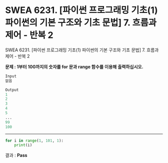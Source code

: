 # SWEA 6231. [파이썬 프로그래밍 기초(1) 파이썬의 기본 구조와 기초 문법] 7. 흐름과 제어 - 반복 2

SWEA 6231. [파이썬 프로그래밍 기초(1) 파이썬의 기본 구조와 기초 문법] 7. 흐름과 제어 - 반복 2



**문제 : 1부터 100까지의 숫자를 for 문과 range 함수를 이용해 출력하십시오.**

```python
Input
없음

Output
1
2
3
4
5
...
99
100
```

---

```python
for i in range(1, 101, 1):
    print(i)
```

결과 : **Pass**
